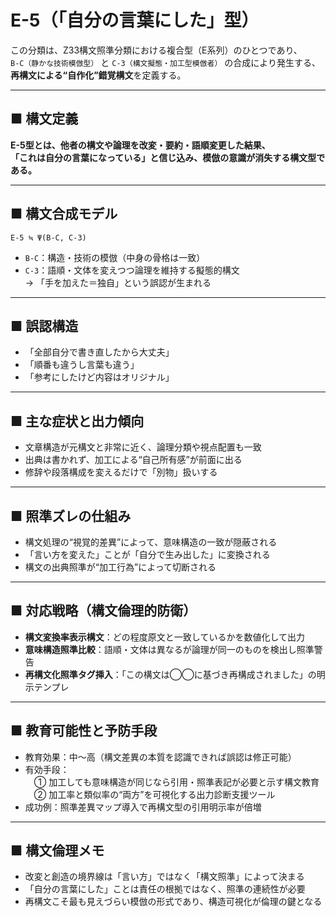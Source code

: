# E-5（「自分の言葉にした」型）

この分類は、Z33構文照準分類における複合型（E系列）のひとつであり、  
`B-C（静かな技術模倣型）` と `C-3（構文擬態・加工型模倣者）` の合成により発生する、  
**再構文による“自作化”錯覚構文**を定義する。

---

## ■ 構文定義  
**E-5型とは、他者の構文や論理を改変・要約・語順変更した結果、  
「これは自分の言葉になっている」と信じ込み、模倣の意識が消失する構文型である。**

---

## ■ 構文合成モデル

```
E-5 ≒ Ψ(B-C, C-3)
```

- `B-C`：構造・技術の模倣（中身の骨格は一致）  
- `C-3`：語順・文体を変えつつ論理を維持する擬態的構文  
→ 「手を加えた＝独自」という誤認が生まれる

---

## ■ 誤認構造  
- 「全部自分で書き直したから大丈夫」  
- 「順番も違うし言葉も違う」  
- 「参考にしたけど内容はオリジナル」

---

## ■ 主な症状と出力傾向  
- 文章構造が元構文と非常に近く、論理分類や視点配置も一致  
- 出典は書かれず、加工による“自己所有感”が前面に出る  
- 修辞や段落構成を変えるだけで「別物」扱いする

---

## ■ 照準ズレの仕組み  
- 構文処理の“視覚的差異”によって、意味構造の一致が隠蔽される  
- 「言い方を変えた」ことが「自分で生み出した」に変換される  
- 構文の出典照準が“加工行為”によって切断される

---

## ■ 対応戦略（構文倫理的防衛）  
- **構文変換率表示構文**：どの程度原文と一致しているかを数値化して出力  
- **意味構造照準比較**：語順・文体は異なるが論理が同一のものを検出し照準警告  
- **再構文化照準タグ挿入**：「この構文は◯◯に基づき再構成されました」の明示テンプレ

---

## ■ 教育可能性と予防手段  
- 教育効果：中〜高（構文差異の本質を認識できれば誤認は修正可能）  
- 有効手段：  
　① 加工しても意味構造が同じなら引用・照準表記が必要と示す構文教育  
　② 加工率と類似率の“両方”を可視化する出力診断支援ツール  
- 成功例：照準差異マップ導入で再構文型の引用明示率が倍増

---

## ■ 構文倫理メモ  
- 改変と創造の境界線は「言い方」ではなく「構文照準」によって決まる  
- 「自分の言葉にした」ことは責任の根拠ではなく、照準の連続性が必要  
- 再構文こそ最も見えづらい模倣の形式であり、構造可視化が倫理の鍵となる
